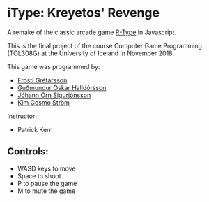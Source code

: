 # iType: Kreyetos' Revenge
A remake of the classic arcade game [R-Type](https://en.wikipedia.org/wiki/R-Type) in Javascript.

This is the final project of the course Computer Game Programming (TÖL308G) at the University of Iceland in November 2018.

This game was programmed by:
* [Frosti Grétarsson](https://github.com/frg17)
* [Guðmundur Óskar Halldórsson](https://github.com/goh12)
* [Jóhann Örn Sigurjónsson](https://github.com/JohannOrn)
* [Kim Cosmo Ström](https://github.com/goidelify)

Instructor:
* Patrick Kerr


## Controls:
* WASD keys to move
* Space to shoot
* P to pause the game
* M to mute the game 

